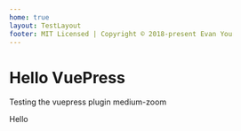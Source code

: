 ```yaml
---
home: true
layout: TestLayout
footer: MIT Licensed | Copyright © 2018-present Evan You
---
```


# Hello VuePress

Testing the vuepress plugin medium-zoom

Hello